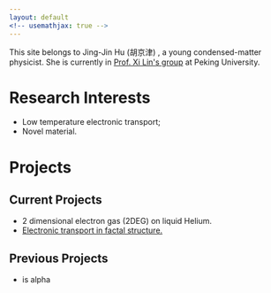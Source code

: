 ```yaml
---
layout: default
<!-- usemathjax: true -->
---
```


This site belongs to Jing-Jin Hu (胡京津) , a young condensed-matter physicist. She is currently in <a href="http://www.phy.pku.edu.cn/~xilin/index.html"> Prof. Xi Lin's group</a> at Peking University.

# Research Interests
* Low temperature electronic transport;
* Novel material.

<h1><a name="Projects">Projects</a></h1>

## Current Projects

* 2 dimensional electron gas (2DEG) on liquid Helium.
* [Electronic transport in factal structure.](_post/2018-01-30-helloworld)

## Previous Projects

<!-- <ul>
  {% for post in site.posts %}
  <li>{{ post.date | date_to_string }} <a href="{{ site.baseurl }}{{ post.url }}">{{ post.title }}</a></li>
　{% endfor %}
</ul> -->

* is alpha